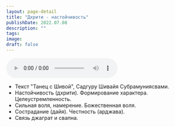 ```yaml
---
layout: page-detail
title: "Дхрити - настойчивость"
publishDate: 2022.07.08
description: ""
tags:
image:
draft: false
---
```


<audio title="2022.07.08 - Дхрити - настойчивость.mp3" src="/upload/iblock/670/6708e48a096dc98fe8fe47c257b353be.mp3" controls=""></audio>

* Текст "Танец с Шивой", Садгуру Шивайя Субрамуниясвами.
* Настойчивость (дхрити). Формирование характера. Целеустремленность.
* Сильная воля, намерение. Божественная воля.
* Сострадание (дайя). Честность (арджава).
* Связь джаграт и свапна.

  
